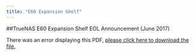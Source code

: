 ```yaml
---
title: "E60 Expansion Shelf"
---
```


##TrueNAS E60 Expansion Shelf EOL Announcement (June 2017)

<object data="https://www.truenas.com/docs/pdf/End-Of-Life-Announcement-for-the-TrueNAS-E60-Expansion-Shelf.pdf" type="application/pdf" width="95%" height="1000">
  There was an error displaying this PDF, <a href="/pdf/End-Of-Life-Announcement-for-the-TrueNAS-E60-Expansion-Shelf.pdf">please click here to download the file.</a>
</object>
